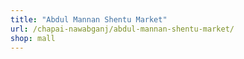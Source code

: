 ```yaml
---
title: "Abdul Mannan Shentu Market"
url: /chapai-nawabganj/abdul-mannan-shentu-market/
shop: mall
---
```

